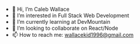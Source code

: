 - 👋 Hi, I’m Caleb Wallace
- 👀 I’m interested in Full Stack Web Development
- 🌱 I’m currently learning at DevMountain
- 💞️ I’m looking to collaborate on React/Node
- 📫 How to reach me: wallacekid1996@gmail.com

<!---
CalebWallace21/CalebWallace21 is a ✨ special ✨ repository because its `README.md` (this file) appears on your GitHub profile.
You can click the Preview link to take a look at your changes.
--->
